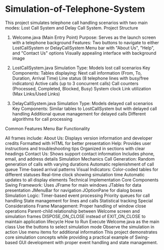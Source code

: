 # Simulation-of-Telephone-System
This project simulates telephone call handling scenarios with two main modes: Lost Call System and Delay Call System.
Project Structure
1. Welcome.java (Main Entry Point)
    Purpose: Serves as the launch screen with a telephone background
    Features:
        Two buttons to navigate to either LostCallSystem or DelayCallSystem
        Menu bar with "About Us", "Help", and "Contact Us" options
        Visually appealing interface with background image

2. LostCallSystem.java
    Simulation Type: Models lost call scenarios
    Key Components:
        Tables displaying:
            Next call information (From, To, Duration, Arrival Time)
            Line status (8 telephone lines with busy/free indicators)
            Active calls (up to 3 concurrent calls)
            Call counters (Processed, Completed, Blocked, Busy)
            System clock
            Link utilization (Max Links/Used Links)

3. DelayCallSystem.java
    Simulation Type: Models delayed call scenarios
    Key Components:
        Similar tables to LostCallSystem but with delayed call handling
        Additional queue management for delayed calls
        Different algorithms for call processing

Common Features
Menu Bar Functionality

All frames include:
    About Us:
        Displays version information and developer credits
        Formatted with HTML for better presentation
    Help:
        Provides user instructions and troubleshooting tips
        Organized in sections with clear headings
    Contact Us:
        Shows support contact information
        Includes phone, email, and address details
Simulation Mechanics
    Call Generation:
        Random generation of calls with varying durations
        Automatic replenishment of call queue
        Time-based arrival patterns
    Visual Indicators:
        Color-coded tables for different statuses
        Real-time clock showing simulation time
        Automatic updates to all display elements
Technical Implementation
Core Components
    Swing Framework:
        Uses JFrame for main windows
        JTables for data presentation
        JMenuBar for navigation
        JOptionPane for dialog boxes
    Simulation Logic:
        Timer-based event processing
        Priority queues for call handling
        State management for lines and calls
        Statistical tracking
Special Considerations
    Frame Management:
        Proper handling of window close operations
        Parent-child relationship between Welcome screen and simulation frames
        DISPOSE_ON_CLOSE instead of EXIT_ON_CLOSE to maintain application lifecycle
How to Run
    Execute Welcome.java as the main class
    Use the buttons to select simulation mode
    Observe the simulation in action
    Use menu items for additional information
This project demonstrates core simulation concepts while providing a practical example of Swing-based GUI development with proper event handling and state management.
